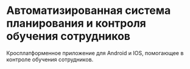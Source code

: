 # Автоматизированная система планирования и контроля обучения сотрудников

Кросплатформенное приложение для Android и IOS, помогающее в контроле обучения сотрудников.